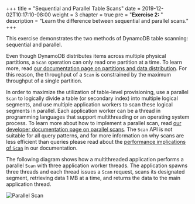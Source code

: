 +++
title = "Sequential and Parallel Table Scans"
date = 2019-12-02T10:17:10-08:00
weight = 3
chapter = true
pre = "<b>Exercise 2: </b>"
description = "Learn the difference between sequential and parallel scans."
+++


This exercise demonstrates the two methods of DynamoDB table scanning: sequential and parallel.

Even though DynamoDB distributes items across multiple physical partitions, a `Scan` operation can only read one partition at a time. To learn more, read [our documentation page on partitions and data distribution](https://docs.aws.amazon.com/amazondynamodb/latest/developerguide/HowItWorks.Partitions.html). For this reason, the throughput of a `Scan` is constrained by the maximum throughput of a single partition.

In order to maximize the utilization of table-level provisioning, use a parallel `Scan` to logically divide a table (or secondary index) into multiple logical segments, and use multiple application workers to scan these logical segments in parallel. Each application worker can be a thread in programming languages that support multithreading or an operating system process. To learn more about how to implement a parallel scan, read [our developer documentation page on parallel scans](https://docs.aws.amazon.com/amazondynamodb/latest/developerguide/Scan.html#Scan.ParallelScan). The `Scan` API is not suitable for all query patterns, and for more information on why scans are less efficient than queries please read about the [performance implications of `Scan`](https://docs.aws.amazon.com/amazondynamodb/latest/developerguide/bp-query-scan.html) in our documentation.

The following diagram shows how a multithreaded application performs a parallel `Scan` with three application worker threads. The application spawns three threads and each thread issues a `Scan` request, scans its designated segment, retrieving data 1 MB at a time, and returns the data to the main application thread.

![Parallel Scan](/images/image7.jpg)
